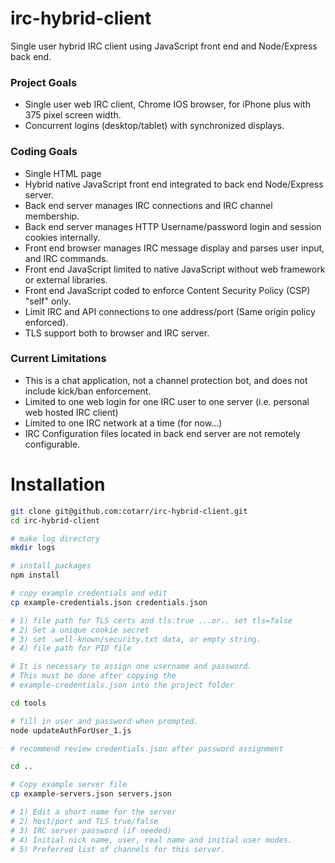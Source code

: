 # irc-hybrid-client

Single user hybrid IRC client using JavaScript front end and Node/Express back end.

### Project Goals

- Single user web IRC client, Chrome IOS browser, for iPhone plus with 375 pixel screen width.
- Concurrent logins (desktop/tablet) with synchronized displays.

### Coding Goals

- Single HTML page
- Hybrid native JavaScript front end integrated to back end Node/Express server.
- Back end server manages IRC connections and IRC channel membership.
- Back end server manages HTTP Username/password login and session cookies internally.
- Front end browser manages IRC message display and parses user input, and IRC commands.
- Front end JavaScript limited to native JavaScript without web framework or external libraries.
- Front end JavaScript coded to enforce Content Security Policy (CSP) "self" only.
- Limit IRC and API connections to one address/port (Same origin policy enforced).
- TLS support both to browser and IRC server.

### Current Limitations

- This is a chat application, not a channel protection bot, and does not include kick/ban enforcement.
- Limited to one web login for one IRC user to one server (i.e. personal web hosted IRC client)
- Limited to one IRC network at a time (for now...)
- IRC Configuration files located in back end server are not remotely configurable.

# Installation

```bash
git clone git@github.com:cotarr/irc-hybrid-client.git
cd irc-hybrid-client

# make log directory
mkdir logs

# install packages
npm install

# copy example credentials and edit
cp example-credentials.json credentials.json

# 1) file path for TLS certs and tls:true ...or.. set tls=false
# 2) Set a unique cookie secret
# 3) set .well-known/security.txt data, or empty string.
# 4) file path for PID file

# It is necessary to assign one username and password.
# This must be done after copying the
# example-credentials.json into the project folder

cd tools

# fill in user and password when prompted.
node updateAuthForUser_1.js

# recommend review credentials.json after password assignment

cd ..

# Copy example server file
cp example-servers.json servers.json

# 1) Edit a short name for the server
# 2) host/port and TLS true/false
# 3) IRC server password (if needed)
# 4) Initial nick name, user, real name and initial user modes.
# 5) Preferred list of channels for this server.
```
